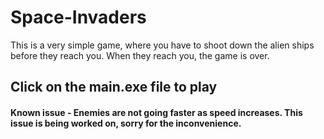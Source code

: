 # Space-Invaders
This is a very simple game, where you have to shoot down the alien ships before they reach you. When they reach you, the game is over.
## Click on the main.exe file to play

#### Known issue - Enemies are not going faster as speed increases. This issue is being worked on, sorry for the inconvenience.

